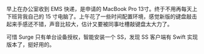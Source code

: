 早上在办公室收到 EMS 快递，是申请的 MacBook Pro 13寸。终于不用再每天上下班背我自己的 15 寸电脑了。上午花了一些时间配置环境，感觉新版的键盘敲击起来手感还不错，声音比较大，估计又要被同事吐槽敲键盘太大力了。

可惜 Surge 只有单台设备授权，智能安装一个 SS，发现 SS 客户端有 Swift 实现版本了，挺好用的。